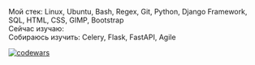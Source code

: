 Мой стек: Linux, Ubuntu, Bash, Regex, Git, Python, Django Framework, SQL, HTML, CSS, GIMP, Bootstrap  
Сейчас изучаю:  
Собираюсь изучить: Celery, Flask, FastAPI, Agile
  
[![codewars](https://www.codewars.com/users/Aruytehno/badges/large)](https://www.codewars.com/users/Aruytehno)  

